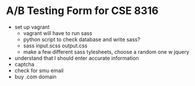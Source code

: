 # A/B Testing Form for CSE 8316

- set up vagrant 
	- vagrant will have to run sass
	- python script to check database and write sass?
	- sass input.scss output.css
	- make a few different sass tylesheets, choose a random one w jquery
- understand that I should enter accurate information
- captcha
- check for smu email
- buy .com domain